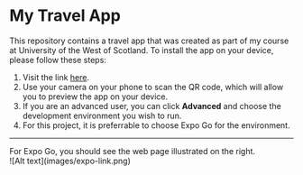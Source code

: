 
<h1>My Travel App</h1>

<p>This repository contains a travel app that was created as part of my course at University of the West of Scotland.  To install the app on your device, please follow these steps:</p>

<ol>
    <li>Visit the link <a href="https://expo.dev/preview/update?message=Final%20changes!!&updateRuntimeVersion=1.0.0&createdAt=2025-04-22T05%3A29%3A44.194Z&slug=exp&projectId=105e583f-b44d-4c4b-9405-2a0c949ed441&group=e4f63c2e-2c32-461e-a98e-f845b86a5440" target="_blank">here</a>.</li>
    <li>Use your camera on your phone to scan the QR code, which will allow you to preview the app on your device.</li>
    <li>If you are an advanced user, you can click <b>Advanced</b> and choose the development environment you wish to run.</li>
    <li>For this project, it is preferrable to choose Expo Go for the environment.</li>
</ol>

<hr>

<section>
    <article>
        For Expo Go, you should see the web page illustrated on the right.
    </article>
    <article>
        ![Alt text](images/expo-link.png)
    </article>
</section>